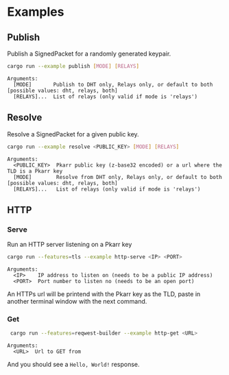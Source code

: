 
# Examples

## Publish 

Publish a SignedPacket for a randomly generated keypair.

```sh
cargo run --example publish [MODE] [RELAYS]
```
```
Arguments:
  [MODE]       Publish to DHT only, Relays only, or default to both [possible values: dht, relays, both]
  [RELAYS]...  List of relays (only valid if mode is 'relays')
```

## Resolve

Resolve a SignedPacket for a given public key.

```sh
cargo run --example resolve <PUBLIC_KEY> [MODE] [RELAYS]
```
```
Arguments:
  <PUBLIC_KEY>  Pkarr public key (z-base32 encoded) or a url where the TLD is a Pkarr key
  [MODE]        Resolve from DHT only, Relays only, or default to both [possible values: dht, relays, both]
  [RELAYS]...   List of relays (only valid if mode is 'relays')
```

## HTTP

### Serve

Run an HTTP server listening on a Pkarr key

```sh
cargo run --features=tls --example http-serve <IP> <PORT>
```
```
Arguments:
  <IP>    IP address to listen on (needs to be a public IP address)
  <PORT>  Port number to listen no (needs to be an open port)
```

An HTTPs url will be printend with the Pkarr key as the TLD, paste in another terminal window with the next command.

### Get


```sh
 cargo run --features=reqwest-builder --example http-get <URL>
```
```
Arguments:
  <URL>  Url to GET from
```

And you should see a `Hello, World!` response.
